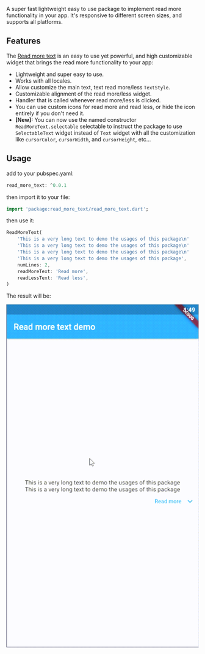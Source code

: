 <!-- 
This README describes the package. If you publish this package to pub.dev,
this README's contents appear on the landing page for your package.

For information about how to write a good package README, see the guide for
[writing package pages](https://dart.dev/guides/libraries/writing-package-pages). 

For general information about developing packages, see the Dart guide for
[creating packages](https://dart.dev/guides/libraries/create-library-packages)
and the Flutter guide for
[developing packages and plugins](https://flutter.dev/developing-packages). 
-->

A super fast lightweight easy to use package to implement read more functionality in your app.
It's responsive to different screen sizes, and supports all platforms.

## Features

The [Read more text](https://pub.dev/packages/read_more_text) is an easy to use yet powerful, 
and high customizable widget that brings the read more functionality to your app:

* Lightweight and super easy to use.
* Works with all locales.
* Allow customize the main text, text read more/less `TextStyle`.
* Customizable alignment of the read more/less widget.
* Handler that is called whenever read more/less is clicked.
* You can use custom icons for read more and read less, or hide the icon entirely if you 
don't need it.
* **[New]:** You can now use the named constructor `ReadMoreText.selectable` selectable to 
instruct the package to use `SelectableText` widget instead of `Text` widget with all the customization like `cursorColor`, `cursorWidth`, and `cursorHeight`, etc...

## Usage

add to your pubspec.yaml:

```dart
read_more_text: ^0.0.1
```

then import it to your file:

```dart
import 'package:read_more_text/read_more_text.dart';
```

then use it:

```dart
ReadMoreText(
    'This is a very long text to demo the usages of this package\n'
    'This is a very long text to demo the usages of this package\n'
    'This is a very long text to demo the usages of this package\n'
    'This is a very long text to demo the usages of this package',
    numLines: 2,
    readMoreText: 'Read more',
    readLessText: 'Read less',
)
```

The result will be:

![Demo of read_more_text](screenshots/1.gif)
